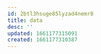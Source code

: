 ```yaml
---
id: 2btl3hsuge85lyzad4nemr8
title: data
desc: ''
updated: 1661177315091
created: 1661177310387
---
```

